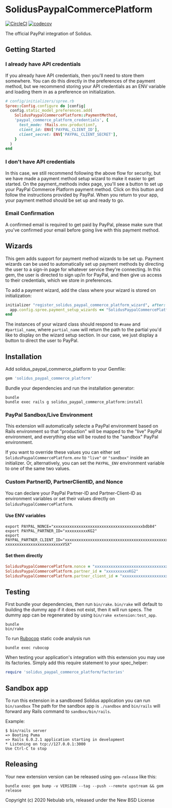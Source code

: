 SolidusPaypalCommercePlatform
=============================

[![CircleCI](https://circleci.com/gh/nebulab/solidus_paypal_commerce_platform.svg?style=shield)](https://circleci.com/gh/nebulab/solidus_paypal_commerce_platform)
[![codecov](https://codecov.io/gh/nebulab/solidus_paypal_commerce_platform/branch/master/graph/badge.svg)](https://codecov.io/gh/nebulab/solidus_paypal_commerce_platform)

The official PayPal integration of Solidus.

Getting Started
---------------

### I already have API credentials

If you already have API credentials, then you'll need to store them somewhere. You can do this directly in the
preferences of the payment method, but we recommend storing your API credentials as an ENV variable and loading
them in as a preference on initialization.

```ruby
# config/initializers/spree.rb
Spree::Config.configure do |config|
  config.static_model_preferences.add(
    SolidusPaypalCommercePlatform::PaymentMethod,
    'paypal_commerce_platform_credentials', {
      test_mode: !Rails.env.production?,
      client_id: ENV['PAYPAL_CLIENT_ID'],
      client_secret: ENV['PAYPAL_CLIENT_SECRET'],
    }
  )
end
```

### I don't have API credentials

In this case, we still recommend following the above flow for security, but we have made a payment method setup
wizard to make it easier to get started. On the payment_methods index page, you'll see a button to set up your
PayPal Commerce Platform payment method. Click on this button and follow the instructions provided by PayPal.
When you return to your app, your payment method should be set up and ready to go.

### Email Confirmation

A confirmed email is required to get paid by PayPal, please make sure that you've confirmed your email before going
live with this payment method.

Wizards
-------

This gem adds support for payment method wizards to be set up. Payment wizards can be used to automatically set up
payment methods by directing the user to a sign-in page for whatever service they're connecting. In this gem, the
user is directed to sign up/in for PayPal, and then give us access to their credentials, which we store in preferences.

To add a payment wizard, add the class where your wizard is stored on initialization:

```ruby
initializer "register_solidus_paypal_commerce_platform_wizard", after: "spree.register.payment_methods" do |app|
  app.config.spree.payment_setup_wizards << "SolidusPaypalCommercePlatform::Wizard"
end
```

The instances of your wizard class should respond to `#name` and `#partial_name`, where `partial_name` will return the path to the partial you'd like to display on the wizard setup section. In our case, we just display a button to direct the user to PayPal.

Installation
------------

Add solidus_paypal_commerce_platform to your Gemfile:

```ruby
gem 'solidus_paypal_commerce_platform'
```

Bundle your dependencies and run the installation generator:

```shell
bundle
bundle exec rails g solidus_paypal_commerce_platform:install
```

### PayPal Sandbox/Live Environment

This extension will automatically selecte a PayPal environment based on Rails environment so that "production" will be mapped to the "live" PayPal environment, and everything else will be routed to the "sandbox" PayPal environment.

If you want to override these values you can either set `SolidusPaypalCommercePlatform.env` to `"live"` or `"sandbox"` inside an initializer. Or, alternatively, you can set the `PAYPAL_ENV` environment variable to one of the same two values.

### Custom PartnerID, PartnerClientID, and Nonce

You can declare your PayPal Partner-ID and Partner-Client-ID as environment
variables or set their values directly on `SolidusPaypalCommercePlatform`.

#### Use ENV variables

```shell
export PAYPAL_NONCE="xxxxxxxxxxxxxxxxxxxxxxxxxxxxxxxxxxxxxxxbdb84"
export PAYPAL_PARTNER_ID="xxxxxxxxxxKG2"
export PAYPAL_PARTNER_CLIENT_ID="xxxxxxxxxxxxxxxxxxxxxxxxxxxxxxxxxxxxxxxxxxxxxxxxxxx-xxxxxxxxxxxxxxxxxxxxxxxxxVSX"
```

#### Set them directly

```ruby
SolidusPaypalCommercePlatform.nonce = "xxxxxxxxxxxxxxxxxxxxxxxxxxxxxxxxxxxxxxxbdb84"
SolidusPaypalCommercePlatform.partner_id = "xxxxxxxxxxKG2"
SolidusPaypalCommercePlatform.partner_client_id = "xxxxxxxxxxxxxxxxxxxxxxxxxxxxxxxxxxxxxxxxxxxxxxxxxxx-xxxxxxxxxxxxxxxxxxxxxxxxxVSX"
```

Testing
-------

First bundle your dependencies, then run `bin/rake`. `bin/rake` will default to building the dummy app if it does not exist, then it will run specs. The dummy app can be regenerated by using `bin/rake extension:test_app`.

```shell
bundle
bin/rake
```

To run [Rubocop](https://github.com/bbatsov/rubocop) static code analysis run

```shell
bundle exec rubocop
```

When testing your application's integration with this extension you may use its factories.
Simply add this require statement to your spec_helper:

```ruby
require 'solidus_paypal_commerce_platform/factories'
```

Sandbox app
-----------

To run this extension in a sandboxed Solidus application you can run `bin/sandbox`
The path for the sandbox app is `./sandbox` and `bin/rails` will forward any Rails command
to `sandbox/bin/rails`.

Example:

```
$ bin/rails server
=> Booting Puma
=> Rails 6.0.2.1 application starting in development
* Listening on tcp://127.0.0.1:3000
Use Ctrl-C to stop
```

Releasing
---------

Your new extension version can be released using `gem-release` like this:

```shell
bundle exec gem bump -v VERSION --tag --push --remote upstream && gem release
```

Copyright (c) 2020 Nebulab srls, released under the New BSD License
